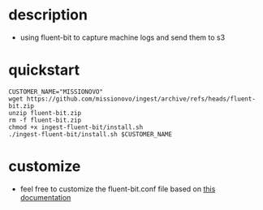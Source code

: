 # description
- using fluent-bit to capture machine logs and send them to s3

# quickstart
```
CUSTOMER_NAME="MISSIONOVO"
wget https://github.com/missionovo/ingest/archive/refs/heads/fluent-bit.zip
unzip fluent-bit.zip
rm -f fluent-bit.zip
chmod +x ingest-fluent-bit/install.sh
./ingest-fluent-bit/install.sh $CUSTOMER_NAME
```

# customize
- feel free to customize the fluent-bit.conf file based on [this documentation](https://docs.fluentbit.io/manual/administration/configuring-fluent-bit/classic-mode/configuration-file)
